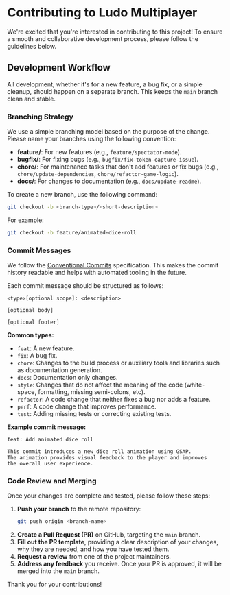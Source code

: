 # Contributing to Ludo Multiplayer

We're excited that you're interested in contributing to this project! To ensure a smooth and collaborative development process, please follow the guidelines below.

## Development Workflow

All development, whether it's for a new feature, a bug fix, or a simple cleanup, should happen on a separate branch. This keeps the `main` branch clean and stable.

### Branching Strategy

We use a simple branching model based on the purpose of the change. Please name your branches using the following convention:

- **feature/**: For new features (e.g., `feature/spectator-mode`).
- **bugfix/**: For fixing bugs (e.g., `bugfix/fix-token-capture-issue`).
- **chore/**: For maintenance tasks that don't add features or fix bugs (e.g., `chore/update-dependencies`, `chore/refactor-game-logic`).
- **docs/**: For changes to documentation (e.g., `docs/update-readme`).

To create a new branch, use the following command:
```bash
git checkout -b <branch-type>/<short-description>
```
For example:
```bash
git checkout -b feature/animated-dice-roll
```

### Commit Messages

We follow the [Conventional Commits](https://www.conventionalcommits.org/en/v1.0.0/) specification. This makes the commit history readable and helps with automated tooling in the future.

Each commit message should be structured as follows:

```
<type>[optional scope]: <description>

[optional body]

[optional footer]
```

**Common types:**
- `feat`: A new feature.
- `fix`: A bug fix.
- `chore`: Changes to the build process or auxiliary tools and libraries such as documentation generation.
- `docs`: Documentation only changes.
- `style`: Changes that do not affect the meaning of the code (white-space, formatting, missing semi-colons, etc).
- `refactor`: A code change that neither fixes a bug nor adds a feature.
- `perf`: A code change that improves performance.
- `test`: Adding missing tests or correcting existing tests.

**Example commit message:**
```
feat: Add animated dice roll

This commit introduces a new dice roll animation using GSAP.
The animation provides visual feedback to the player and improves
the overall user experience.
```

### Code Review and Merging

Once your changes are complete and tested, please follow these steps:

1.  **Push your branch** to the remote repository:
    ```bash
    git push origin <branch-name>
    ```
2.  **Create a Pull Request (PR)** on GitHub, targeting the `main` branch.
3.  **Fill out the PR template**, providing a clear description of your changes, why they are needed, and how you have tested them.
4.  **Request a review** from one of the project maintainers.
5.  **Address any feedback** you receive. Once your PR is approved, it will be merged into the `main` branch.

Thank you for your contributions!
